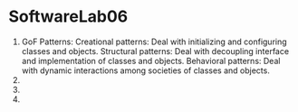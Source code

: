 # SoftwareLab06

1. GoF Patterns:
    Creational patterns: Deal with initializing and configuring classes and objects.
    Structural patterns: Deal with decoupling interface and implementation of classes and
objects.
    Behavioral patterns: Deal with dynamic interactions among societies of classes and objects.
2.
3. 
4. 
